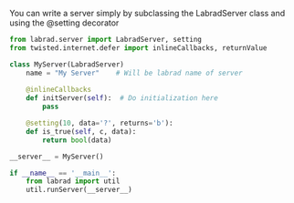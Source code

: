 You can write a server simply by subclassing the LabradServer class and using the @setting decorator

```python
from labrad.server import LabradServer, setting
from twisted.internet.defer import inlineCallbacks, returnValue

class MyServer(LabradServer)
    name = "My Server"    # Will be labrad name of server
    
    @inlineCallbacks
    def initServer(self):  # Do initialization here
        pass

    @setting(10, data='?', returns='b'):
    def is_true(self, c, data):
        return bool(data)

__server__ = MyServer()

if __name__ == '__main__':
    from labrad import util
    util.runServer(__server__)
```
